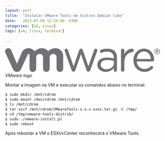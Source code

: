 ```yaml
---
layout: post
title:  "Instalar VMware Tools em distros Debian like"
date:   2023-07-08 12:26:00 -0300
categories: [SO, Linux]
tags: [vm, linux, terminal]

---
```


![vmware_logo](/assets/img/1-vmware-logo.jpg)
_VMware logo_


Montar a imagem na VM e executar os comandos abaixo no terminal:

```shell
$ sudo mkdir /mnt/cdrom
$ sudo mount /dev/cdrom /mnt/cdrom
$ ls /mnt/cdrom
$ tar xzvf /mnt/cdrom/VMwareTools-x.x.x-xxxx.tar.gz -C /tmp/
$ cd /tmp/vmware-tools-distrib/
$ sudo ./vmware-install.pl
$ sudo reboot
```
Após rebootar a VM o ESXi/vCenter reconhecerá o VMware Tools.